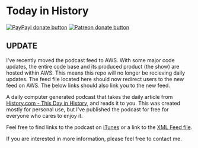 <!-- TITLE/ -->

# Today in History

<!-- /TITLE -->


<!-- BADGES/ -->

[![PayPayl donate button](https://img.shields.io/badge/paypal-donate-brightgreen.svg)](https://www.paypal.com/cgi-bin/webscr?cmd=_donations&business=AHVCA49Y9AKNQ&lc=US&item_name=Reddit%20Recap&item_number=redditRecapGithub&currency_code=USD&bn=PP%2dDonationsBF%3abtn_donateCC_LG%2egif%3aNonHosted "Donate once-off to this project using Paypal")
[![Patreon donate button](https://img.shields.io/badge/patreon-donate-orange.svg)](http://patreon.com/redditrecap "Become a patreon contributor")

<!-- /BADGES -->

## UPDATE
I've recently moved the podcast feed to AWS. With some major code updates, the entire code base and its produced product (the show) are hosted within AWS. This means this repo will no longer be recieving daily updates. The feed file located here should now redirect users to the new feed on AWS. The below links should also link you to the new feed.

<!-- DESCRIPTION/ -->

A daily computer generated podcast that takes the daily article from [History.com - This Day in History](http://www.history.com/this-day-in-history), and reads it to you. This was created mostly for personal use, but I've published the podcast for free for everyone who cares to enjoy it.

Feel free to find links to the podcast on [iTunes](https://itunes.apple.com/us/podcast/today-in-history/id1004270236) or a link to the [XML Feed file](https://pcr.apple.com/id1004270236).

<!-- /DESCRIPTION -->

If you are interested in more information, please feel free to contact me.